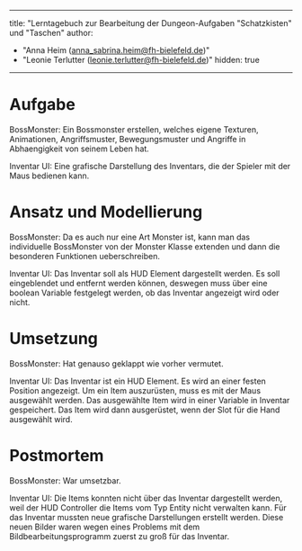 
---
title: "Lerntagebuch zur Bearbeitung der Dungeon-Aufgaben "Schatzkisten" und "Taschen"
author:
-   "Anna Heim (anna_sabrina.heim@fh-bielefeld.de)"
-   "Leonie Terlutter (leonie.terlutter@fh-bielefeld.de)"
    hidden: true
---

<!--
Führen Sie zu jeder Woche zur Bearbeitung der Dungeon-Aufhaben ein
Lerntagebuch in Ihrem Team. Kopieren Sie dazu diese Vorlage und füllen
Sie den Kopf entsprechend aus.

Im Lerntagebuch sollen Sie Ihr Vorgehen bei der Bearbeitung der jeweiligen
Dungeon-Aufgaben vom ersten Schritt bis zur Abgabe der Lösung dokumentieren,
d.h. wie sind Sie die gestellte Aufgabe angegangen (und warum), was war
Ihr Plan und auf welche Probleme sind Sie bei der Umsetzung gestoßen und
wie haben Sie diese Probleme gelöst. Beachten Sie die vorgegebene Struktur.

Für jede Abgabe sollte ungefähr eine DIN-A4-Seite Text erstellt werden,
d.h. ca. 400 Wörter umfassen. Wer das Lerntagebuch nur ungenügend führt
oder es gar nicht mit abgibt, bekommt für die betreffende Abgabe 0 Punkte.

Checken Sie das Lerntagebuch mit in Ihr Projekt/Git-Repo ein.

Schreiben Sie den Text mit [Markdown](https://pandoc.org/MANUAL.html#pandocs-markdown).
Tipp: VSCode bringt einen vergleichsweise guten Markdown-Support (inkl. Preview)
bereits in der Grundinstallation mit.

Geben Sie das Lerntagebuch stets mit ab. Achtung: Wenn Sie Abbildungen
einbetten (etwa UML-Diagramme), denken Sie daran, diese auch abzugeben!
-->


# Aufgabe
BossMonster: Ein Bossmonster erstellen, welches eigene Texturen, Animationen, Angriffsmuster, Bewegungsmuster und Angriffe in Abhaengigkeit von seinem Leben hat.

Inventar UI: Eine grafische Darstellung des Inventars, die der Spieler mit der Maus bedienen kann.
<!--
Bitte hier die zu lösende Aufgabe kurz in eigenen Worten beschreiben.
-->



# Ansatz und Modellierung

<!--
Bitte hier den Lösungsansatz kurz beschreiben:
-   Wie sollte die Aufgabe gelöst werden?
-   Welche Techniken wollten Sie einsetzen?
-   Wie sah Ihre Modellierung aus (UML-Diagramm)?
-   Worauf müssen Sie konkret achten?
-->
BossMonster: Da es auch nur eine Art Monster ist, kann man das individuelle BossMonster von der Monster Klasse extenden und dann die besonderen Funktionen ueberschreiben.

Inventar UI: Das Inventar soll als HUD Element dargestellt werden. Es soll eingeblendet und entfernt werden können, deswegen muss über eine boolean Variable festgelegt werden, ob das Inventar angezeigt wird oder nicht.

# Umsetzung

<!--
Bitte hier die Umsetzung der Lösung kurz beschreiben:
-   Was haben Sie gemacht,
-   an welchem Datum haben sie es gemacht,
-   wie lange hat es gedauert,
-   was war das Ergebnis?
-->
BossMonster: Hat genauso geklappt wie vorher vermutet. 

Inventar UI: Das Inventar ist ein HUD Element. Es wird an einer festen Position angezeigt. Um ein Item auszurüsten, muss es mit der Maus ausgewählt werden. Das ausgewählte Item wird in einer Variable in Inventar gespeichert. Das Item wird dann ausgerüstet, wenn der Slot für die Hand ausgewählt wird.
# Postmortem

<!--
Bitte blicken Sie auf die Aufgabe, Ihren Lösungsansatz und die Umsetzung
kritisch zurück:
-   Was hat funktioniert, was nicht? Würden Sie noch einmal so vorgehen?
-   Welche Probleme sind bei der Umsetzung Ihres Lösungsansatzes aufgetreten?
-   Wie haben Sie die Probleme letztlich gelöst?
-->
BossMonster: War umsetzbar.

Inventar UI: Die Items konnten nicht über das Inventar dargestellt werden, weil der HUD Controller die Items vom Typ Entity nicht verwalten kann. Für das Inventar mussten neue grafische Darstellungen erstellt werden. Diese neuen Bilder waren wegen eines Problems mit dem Bildbearbeitungsprogramm zuerst zu groß für das Inventar.